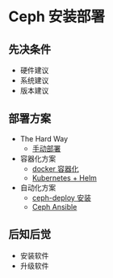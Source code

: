 # Ceph 安装部署

## 先决条件

* 硬件建议
* 系统建议
* 版本建议

## 部署方案

* The Hard Way
  * [手动部署](manaual/README.md)
* 容器化方案
  * [docker 容器化](ceph-deploy/README.md)
  * [Kubernetes + Helm](k8s-and-helm/README.md)
* 自动化方案
  * [ceph-deploy 安装](ceph-deploy/README.md)
  * [Ceph Ansible](ceph-ansible/README.md)

## 后知后觉

* 安装软件
* 升级软件
